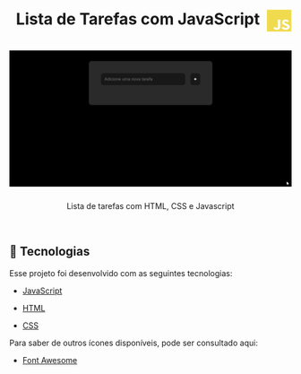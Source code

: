 
<h1 align="center">Lista de Tarefas com JavaScript<img align="right" height="40" width="45" src="https://raw.githubusercontent.com/devicons/devicon/master/icons/javascript/javascript-plain.svg"></h1>

<h1 align="center">
  <img src="./img/lista-tarefas-js.gif">
</h1>

<p class="lead" align="center">Lista de tarefas com HTML, CSS e Javascript</p>

<br>


 ## 🚀 Tecnologias

Esse projeto foi desenvolvido com as seguintes tecnologias:

- [JavaScript](https://www.w3schools.com/w3js/)

- [HTML](https://www.w3schools.com/html/)

- [CSS](https://www.w3schools.com/css/)

 Para saber de outros ícones disponíveis, pode ser consultado aqui:
- [Font Awesome](https://www.w3schools.com/icons/fontawesome_icons_webapp.asp)
